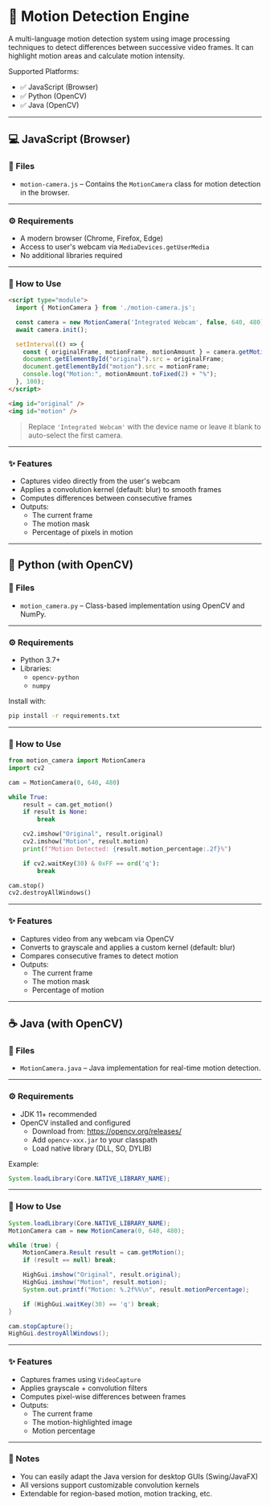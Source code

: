 # 🧠 Motion Detection Engine

A multi-language motion detection system using image processing techniques to detect differences between successive video frames. It can highlight motion areas and calculate motion intensity.

Supported Platforms:
- ✅ JavaScript (Browser)
- ✅ Python (OpenCV)
- ✅ Java (OpenCV)

---

## 💻 JavaScript (Browser)

### 📁 Files

- `motion-camera.js` – Contains the `MotionCamera` class for motion detection in the browser.

---

### ⚙️ Requirements

- A modern browser (Chrome, Firefox, Edge)
- Access to user's webcam via `MediaDevices.getUserMedia`
- No additional libraries required

---

### 🚀 How to Use

```html
<script type="module">
  import { MotionCamera } from './motion-camera.js';

  const camera = new MotionCamera('Integrated Webcam', false, 640, 480);
  await camera.init();

  setInterval(() => {
    const { originalFrame, motionFrame, motionAmount } = camera.getMotion();
    document.getElementById("original").src = originalFrame;
    document.getElementById("motion").src = motionFrame;
    console.log("Motion:", motionAmount.toFixed(2) + "%");
  }, 100);
</script>

<img id="original" />
<img id="motion" />
```

> Replace `'Integrated Webcam'` with the device name or leave it blank to auto-select the first camera.

---

### ✨ Features

- Captures video directly from the user's webcam
- Applies a convolution kernel (default: blur) to smooth frames
- Computes differences between consecutive frames
- Outputs:
  - The current frame
  - The motion mask
  - Percentage of pixels in motion

---

## 🐍 Python (with OpenCV)

### 📁 Files

- `motion_camera.py` – Class-based implementation using OpenCV and NumPy.

---

### ⚙️ Requirements

- Python 3.7+
- Libraries:
  - `opencv-python`
  - `numpy`

Install with:

```bash
pip install -r requirements.txt
```

---

### 🚀 How to Use

```python
from motion_camera import MotionCamera
import cv2

cam = MotionCamera(0, 640, 480)

while True:
    result = cam.get_motion()
    if result is None:
        break

    cv2.imshow("Original", result.original)
    cv2.imshow("Motion", result.motion)
    print(f"Motion Detected: {result.motion_percentage:.2f}%")

    if cv2.waitKey(30) & 0xFF == ord('q'):
        break

cam.stop()
cv2.destroyAllWindows()
```

---

### ✨ Features

- Captures video from any webcam via OpenCV
- Converts to grayscale and applies a custom kernel (default: blur)
- Compares consecutive frames to detect motion
- Outputs:
  - The current frame
  - The motion mask
  - Percentage of motion

---

## ☕ Java (with OpenCV)

### 📁 Files

- `MotionCamera.java` – Java implementation for real-time motion detection.

---

### ⚙️ Requirements

- JDK 11+ recommended
- OpenCV installed and configured
  - Download from: https://opencv.org/releases/
  - Add `opencv-xxx.jar` to your classpath
  - Load native library (DLL, SO, DYLIB)

Example:

```java
System.loadLibrary(Core.NATIVE_LIBRARY_NAME);
```

---

### 🚀 How to Use

```java
System.loadLibrary(Core.NATIVE_LIBRARY_NAME);
MotionCamera cam = new MotionCamera(0, 640, 480);

while (true) {
    MotionCamera.Result result = cam.getMotion();
    if (result == null) break;

    HighGui.imshow("Original", result.original);
    HighGui.imshow("Motion", result.motion);
    System.out.printf("Motion: %.2f%%\n", result.motionPercentage);

    if (HighGui.waitKey(30) == 'q') break;
}

cam.stopCapture();
HighGui.destroyAllWindows();
```

---

### ✨ Features

- Captures frames using `VideoCapture`
- Applies grayscale + convolution filters
- Computes pixel-wise differences between frames
- Outputs:
  - The current frame
  - The motion-highlighted image
  - Motion percentage

---

### 🧠 Notes

- You can easily adapt the Java version for desktop GUIs (Swing/JavaFX)
- All versions support customizable convolution kernels
- Extendable for region-based motion, motion tracking, etc.

